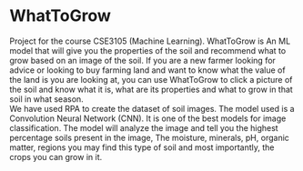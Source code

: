 # WhatToGrow
Project for the course CSE3105 (Machine Learning). 
WhatToGrow is An ML model that will give you the properties of the soil and recommend what to grow based on an image of the soil. If you are a new farmer looking for advice or looking to buy farming land and want to know what the value of the land is you are looking at, you can use WhatToGrow to click a picture of the soil and know what it is, what are its properties and what to grow in that soil in what season.  
We have used RPA to create the dataset of soil images. The model used is a Convolution Neural Network (CNN). It is one of the best models for image classification. The model will analyze the image and tell you the highest percentage soils present in the image, The moisture, minerals, pH, organic matter, regions you may find this type of soil and most importantly, the crops you can grow in it.


